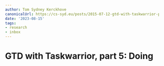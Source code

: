 ```yaml
---
author: Tom Sydney Kerckhove
canonicalUrl: https://cs-syd.eu/posts/2015-07-12-gtd-with-taskwarrior-part-5-doing
date: '2023-08-15'
tags:
- research
- inbox
---
```


# GTD with Taskwarrior, part 5: Doing